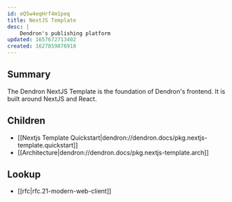 ```yaml
---
id: eQ5w4eqHrf4m1peq
title: NextJS Template
desc: |
    Dendron's publishing platform
updated: 1657672713402
created: 1627859876918
---
```


## Summary 

The Dendron NextJS Template is the foundation of Dendron's frontend. 
It is built around NextJS and React. 

## Children
- [[Nextjs Template Quickstart|dendron://dendron.docs/pkg.nextjs-template.quickstart]]
- [[Architecture|dendron://dendron.docs/pkg.nextjs-template.arch]]

## Lookup
- [[rfc|rfc.21-modern-web-client]]
